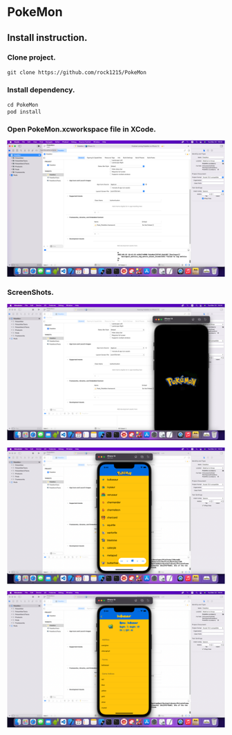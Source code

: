 # PokeMon

## Install instruction.

### Clone project.

```
git clone https://github.com/rock1215/PokeMon
```

### Install dependency.

```
cd PokeMon
pod install
```

### Open PokeMon.xcworkspace file in XCode.

![Alt text](/images/screen_run.png?raw=true "Opening Page")

### ScreenShots.

![Alt text](/images/screen_splash.png?raw=true "Splash")

![Alt text](/images/screen_list.png?raw=true "List")

![Alt text](/images/screen_detail.png?raw=true "Detail")
